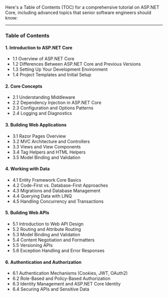 Here's a Table of Contents (TOC) for a comprehensive tutorial on ASP.NET Core, including advanced topics that senior software engineers should know:

---

### Table of Contents

#### **1. Introduction to ASP.NET Core**
   - 1.1 Overview of ASP.NET Core
   - 1.2 Differences Between ASP.NET Core and Previous Versions
   - 1.3 Setting Up Your Development Environment
   - 1.4 Project Templates and Initial Setup

#### **2. Core Concepts**
   - 2.1 Understanding Middleware
   - 2.2 Dependency Injection in ASP.NET Core
   - 2.3 Configuration and Options Patterns
   - 2.4 Logging and Diagnostics

#### **3. Building Web Applications**
   - 3.1 Razor Pages Overview
   - 3.2 MVC Architecture and Controllers
   - 3.3 Views and View Components
   - 3.4 Tag Helpers and HTML Helpers
   - 3.5 Model Binding and Validation

#### **4. Working with Data**
   - 4.1 Entity Framework Core Basics
   - 4.2 Code-First vs. Database-First Approaches
   - 4.3 Migrations and Database Management
   - 4.4 Querying Data with LINQ
   - 4.5 Handling Concurrency and Transactions

#### **5. Building Web APIs**
   - 5.1 Introduction to Web API Design
   - 5.2 Routing and Attribute Routing
   - 5.3 Model Binding and Validation
   - 5.4 Content Negotiation and Formatters
   - 5.5 Versioning APIs
   - 5.6 Exception Handling and Error Responses

#### **6. Authentication and Authorization**
   - 6.1 Authentication Mechanisms (Cookies, JWT, OAuth2)
   - 6.2 Role-Based and Policy-Based Authorization
   - 6.3 Identity Management and ASP.NET Core Identity
   - 6.4 Securing APIs and Sensitive Data
